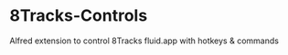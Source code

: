 8Tracks-Controls
================

Alfred extension to control 8Tracks fluid.app with hotkeys &amp; commands
